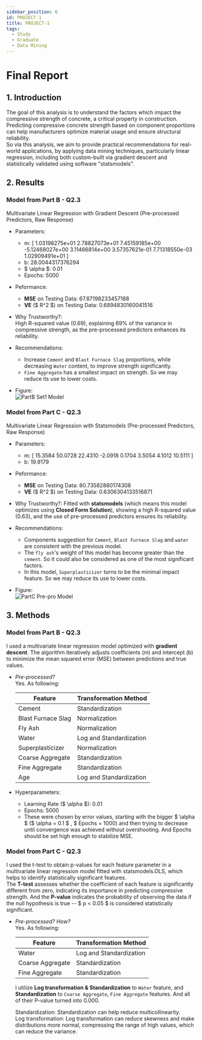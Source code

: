 ```yaml
---
sidebar_position: 6
id: PROJECT-1
title: PROJECT-1
tags:
  - Study
  - Graduate
  - Data Mining
---
```


# Final Report


## 1. Introduction

The goal of this analysis is to understand the factors which impact the compressive strength of concrete, a critical property in construction.  
Predicting compressive concrete strength based on component proportions can help manufacturers optimize material usage and ensure structural reliability.  
So via this analysis, we aim to provide practical recommendations for real-world applications, by applying data mining techniques, particularly linear regression, including both custom-built via gradient descent and statistically validated using software "statsmodels".


## 2. Results

### Model from Part B - Q2.3

Multivariate Linear Regression with Gradient Descent (Pre-processed Predictors, Raw Response)

- Parameters:
  - m: [ 1.03198275e+01  2.78827073e+01  7.45159185e+00 -5.12468027e+00 3.11466814e+00  3.57357621e-01  7.71318550e-03  1.02909491e+01 ]
  - b: 28.0044317376294
  - $ \alpha $: 0.01
  - Epochs: 5000

- Peformance:
  - **MSE** on Testing Data: 67.87198233457188
  - **VE** ($ R^2 $) on Testing Data: 0.6894830160041516

- Why Trustworthy?:  
  High R-squared value (0.69), explaining 69% of the variance in compressive strength, as the pre-processed predictors enhances its reliability.

- Recommendations:
  - Increase `Cement` and `Blast Furnace Slag` proportions, while decreasing `Water` content, to improve strength significantly.
  - `Fine Aggregate` has a smallest impact on strength. So we may reduce its use to lower costs.


- Figure:  
  ![PartB Set1 Model](https://jcqn.oss-cn-beijing.aliyuncs.com/img_blog/514DM/Project1/PartB_multi_testing.png)


### Model from Part C - Q2.3

Multivariate Linear Regression with Statsmodels (Pre-processed Predictors, Raw Response)

- Parameters:
  - m: [ 15.3584  50.0728  22.4310  -2.0918  0.1704  3.5054  4.1012  10.5111 ]
  - b: 19.9179

- Peformance:
  - **MSE** on Testing Data: 80.73582880174308
  - **VE** ($ R^2 $) on Testing Data: 0.6306304133516871

- Why Trustworthy?:
  Fitted with **statsmodels** (which means this model optimizes using **Closed Form Solution**), showing a high R-squared value (0.63), and the use of pre-processed predictors ensures its reliability.

- Recommendations:
  - Components suggestion for `Cement`, `Blast Furnace Slag` and `water` are consistent with the previous model.
  - The `fly ash`'s weight of this model has become greater than the `cement`. So it could also be considered as one of the most significant factors.
  - In this model, `Superplasticizer` turns to be the minimal impact feature. So we may reduce its use to lower costs.

- Figure:  
  ![PartC Pre-pro Model](https://jcqn.oss-cn-beijing.aliyuncs.com/img_blog/514DM/Project1/PartC_testing.png)


## 3. Methods

### Model from Part B - Q2.3

I used a multivariate linear regression model optimized with **gradient descent**. The algorithm iteratively adjusts coefficients (m) and intercept (b) to minimize the mean squared error (MSE) between predictions and true values.

- *Pre-processed?*  
  Yes. As following:

  | **Feature**                | **Transformation Method**       |
  |----------------------------|---------------------------------|
  | Cement                     | Standardization                 |
  | Blast Furnace Slag         | Normalization                   |
  | Fly Ash                    | Normalization                   |
  | Water                      | Log and Standardization         |
  | Superplasticizer           | Normalization                   |
  | Coarse Aggregate           | Standardization                 |
  | Fine Aggregate             | Standardization                 |
  | Age                        | Log and Standardization         |

- Hyperparameters:
  - Learning Rate ($ \alpha $): 0.01
  - Epochs: 5000
  - These were chosen by error values, starting with the bigger $ \alpha $ ($ \alpha = 0.1 $ , $ Epochs = 1000) and then trying to decrease until convergence was achieved without overshooting. And Epochs should be set high enough to stabilize MSE.

### Model from Part C - Q2.3

I used the t-test to obtain p-values for each feature parameter in a multivariate linear regression model fitted with statsmodels.OLS, which helps to identify statistically significant features.  
The **T-test** assesses whether the coefficient of each feature is significantly different from zero, indicating its importance in predicting compressive strength. And the **P-value** indicates the probability of observing the data if the null hypothesis is true -- $ p < 0.05 $ is considered statistically significant.

- *Pre-processed? How?*  
  Yes. As following:

  | **Feature**                | **Transformation Method**       |
  |----------------------------|---------------------------------|
  | Water                      | Log and Standardization         |
  | Coarse Aggregate           | Standardization                 |
  | Fine Aggregate             | Standardization                 |

  I utilize **Log transformation & Standardization** to `Water` feature, and **Standardization** to `Coarse Aggregate`, `Fine Aggregate` features. And all of their P-value turned into 0.000.

  Standardization: Standardization can help reduce multicollinearity.  
  Log transformation: Log transformation can reduce skewness and make distributions more normal,  compressing the range of high values, which can reduce the variance.

